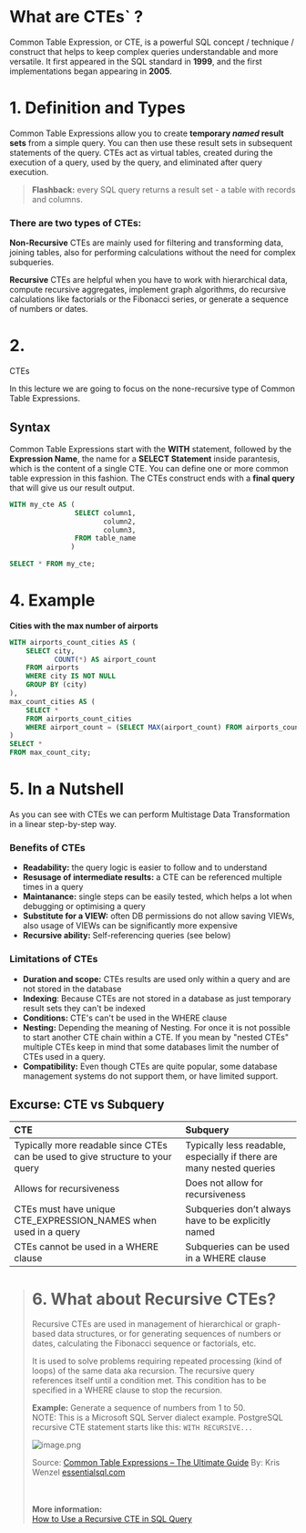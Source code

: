 # What are CTEs` ?

Common Table Expression, or CTE, is a powerful SQL concept / technique / construct that helps to keep complex queries understandable and more versatile. It first appeared in the SQL standard in **1999**, and the first implementations began appearing in **2005**.

#  1. Definition and Types
Common Table Expressions allow you to create **temporary *named* result sets** from a simple query. You can then use these result sets in subsequent statements of the query. CTEs act as virtual tables, created during the execution of a query, used by the query, and eliminated after query execution.
> **Flashback:** every SQL query returns a result set - a table with records and columns.


### There are two types of CTEs:

**Non-Recursive** CTEs are mainly used for filtering and transforming data, joining tables, also for performing calculations without the need for complex subqueries.

**Recursive** CTEs are helpful when you have to work with hierarchical data, compute recursive aggregates, implement graph algorithms, do recursive calculations like factorials or the Fibonacci series, or generate a sequence of numbers or dates.

# 2. 
 CTEs

In this lecture we are going to focus on the none-recursive type of Common Table Expressions.

## Syntax
Common Table Expressions start with the **WITH** statement, followed by the **Expression Name**, the name for a **SELECT Statement** inside parantesis, which is the content of a single CTE. You can define one or more common table expression in this fashion. The CTEs construct ends with a **final query** that will give us our result output.
```sql
WITH my_cte AS (
                SELECT column1,
                       column2,
                       column3,
                FROM table_name
               )
               
SELECT * FROM my_cte;
```
# 4. Example
**Cities with the max number of airports**
```sql
WITH airports_count_cities AS (
    SELECT city, 
    	   COUNT(*) AS airport_count
    FROM airports 
    WHERE city IS NOT NULL
    GROUP BY (city)
),
max_count_cities AS (
    SELECT *
    FROM airports_count_cities                 
    WHERE airport_count = (SELECT MAX(airport_count) FROM airports_count_cities)
)
SELECT * 
FROM max_count_city;
```

# 5. In a Nutshell

As you can see with CTEs we can perform Multistage Data Transformation in a linear step-by-step way.

### Benefits of CTEs

- **Readability:** the query logic is easier to follow and to understand
- **Resusage of intermediate results:** a CTE can be referenced multiple times in a query
- **Maintanance:** single steps can be easily tested, which helps a lot when debugging or optimising a query
- **Substitute for a VIEW:** often DB permissions do not allow saving VIEWs, also usage of VIEWs can be significantly more expensive
- **Recursive ability:** Self-referencing queries (see below)

### Limitations of CTEs

- **Duration and scope:** CTEs results are used only within a query and are not stored in the database
- **Indexing**: Because CTEs are not stored in a database as just temporary result sets they can't be indexed
- **Conditions:** CTE's can't be used in the WHERE clause
- **Nesting:** Depending the meaning of Nesting. For once it is not possible to start another CTE chain within a CTE. If you mean by "nested CTEs" multiple CTEs keep in mind that some databases limit the number of CTEs used in a query.
- **Compatibility:** Even though CTEs are quite popular, some database management systems do not support them, or have limited support.

## Excurse: CTE vs Subquery

|CTE|Subquery|
|:---|:---|
|Typically more readable since CTEs can be used to give structure to your query	|Typically less readable, especially if there are many nested queries|
|Allows for recursiveness |Does not allow for recursiveness|
|CTEs must have unique CTE_EXPRESSION_NAMES when used in a query |Subqueries don’t always have to be explicitly named|
|CTEs cannot be used in a WHERE clause	|Subqueries can be used in a WHERE clause|


># 6. What about Recursive CTEs?
>
>Recursive CTEs are used in management of hierarchical or graph-based data structures, or for generating sequences of numbers or dates, calculating the Fibonacci sequence or factorials, etc.
>
>It is used to solve problems requiring repeated processing (kind of loops) of the same data aka recursion. The recursive query references itself until a condition met. This condition has to be specified in a WHERE clause to stop the recursion.
>
>**Example:** Generate a sequence of numbers from 1 to 50.  
NOTE: This is a Microsoft SQL Server dialect example. PostgreSQL recursive CTE statement starts like this: `WITH RECURSIVE...`
>
> ![image.png](attachment:image.png)
>
>Source: <a href="https://www.essentialsql.com/introduction-common-table-expressions-ctes/">
Common Table Expressions – The Ultimate Guide</a> By: Kris Wenzel <a href="https://www.essentialsql.com/">essentialsql.com</a>  
<br><br>  
>
>**More information:**  
><a href='https://www.stratascratch.com/blog/learn-to-use-a-recursive-cte-in-sql-query/'>How to Use a Recursive CTE in SQL Query</a> 
